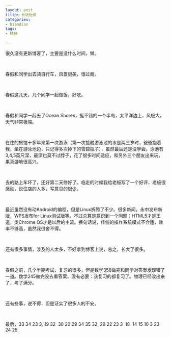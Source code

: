 ```yaml
---
layout: post
title: 长话短说
categories:
- Diandian
tags:
- 精神

---
```

<p>很久没有更新博客了，主要是没什么时间，懒。</p>
<p>&nbsp;</p>
<p>春假和同学出去骑自行车，风景很美，很过瘾。</p>
<p>&nbsp;</p>
<p>春假这几天，几个同学一起做饭，好吃。</p>
<p>&nbsp;</p>
<p>春假和同学一起去了Ocean Shores，挺不错的一个半岛，太平洋边上，风极大，天气非常极端。</p>
<p>&nbsp;</p>
<p>在住的旅馆十多年来第一次游泳（第一次接触游泳池的水是两三岁时，爸爸抱着我，坐在游泳池边，只记得多次掉下的雪碧瓶子），虽然最后还是没学会。泳池有3,4,5英尺深，最深也莫不过脖子，花了很多时间适应，和另外三个朋友出来玩，果真游地很高兴。</p>
<p>&nbsp;</p>
<p>去的路上车坏了，还好第二天修好了。临走的时候我给老板写了一个好评，老板很感动，说住店的人多，写意见的很少。</p>
<p>&nbsp;</p>
<p>最近虽然没有动Android的编程，但是Linux折腾了不少。很多新闻，永中发布新版，WPS发布for Linux测试版等。不过总算是意识到一个问题：HTML5才是王道，类Chrome OS才是以后的主流。换句话说，传统的操作系统模式不合适，效率不够高，虽然我佷舍不得。</p>
<p>&nbsp;</p>
<p>还有很多事情，涉及的人太多，不好拿到博客上说，总之，长大了很多。</p>
<p>&nbsp;</p>
<p>春假之前，几个半期考试，复习的很多，但是数学356做完和同学对答案发现错了一道。数学245做完没去看答案，没有必要：该复习的都复习了。物理已经改出来了，考了满分。</p>
<p>&nbsp;</p>
<p>还有些事，说不得，但是证实了很多人的不安。</p>
<p>&nbsp;</p>
<p>最后，33 34 23 3, 19 32 &nbsp;30 20 29 34 35 32, 29 22 23 3 &nbsp;18 &nbsp;14 15 10 3 23 24 25.</p>
<p></p>